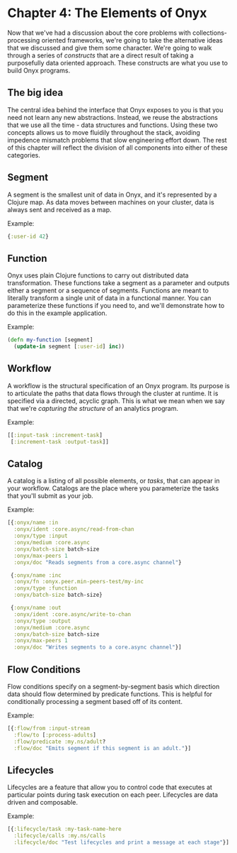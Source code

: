 # Chapter 4: The Elements of Onyx

Now that we've had a discussion about the core problems with collections-processing oriented frameworks, we're going to take the alternative ideas that we discussed and give them some character. We're going to walk through a series of *constructs* that are a direct result of taking a purposefully data oriented approach. These constructs are what you use to build Onyx programs.

## The big idea

The central idea behind the interface that Onyx exposes to you is that you need not learn any new abstractions. Instead, we reuse the abstractions that we use all the time - data structures and functions. Using these two concepts allows us to move fluidily throughout the stack, avoiding impedence mismatch problems that slow engineering effort down. The rest of this chapter will reflect the division of all components into either of these categories.

## Segment

A segment is the smallest unit of data in Onyx, and it's represented by a Clojure map. As data moves between machines on your cluster, data is always sent and received as a map.

Example:

```clojure
{:user-id 42}
```

## Function

Onyx uses plain Clojure functions to carry out distributed data transformation. These functions take a segment as a parameter and outputs either a segment or a sequence of segments. Functions are meant to literally transform a single unit of data in a functional manner. You can parameterize these functions if you need to, and we'll demonstrate how to do this in the example application.

Example:

```clojure
(defn my-function [segment]
  (update-in segment [:user-id] inc))
```

## Workflow

A workflow is the structural specification of an Onyx program. Its purpose is to articulate the paths that data flows through the cluster at runtime. It is specified via a directed, acyclic graph. This is what we mean when we say that we're *capturing the structure* of an analytics program.

Example:

```clojure
[[:input-task :increment-task]
 [:increment-task :output-task]]
```

## Catalog

A catalog is a listing of all possible elements, or *tasks*, that can appear in your workflow. Catalogs are the place where you parameterize the tasks that you'll submit as your job.

Example:

```clojure
[{:onyx/name :in
  :onyx/ident :core.async/read-from-chan
  :onyx/type :input
  :onyx/medium :core.async
  :onyx/batch-size batch-size
  :onyx/max-peers 1
  :onyx/doc "Reads segments from a core.async channel"}

 {:onyx/name :inc
  :onyx/fn :onyx.peer.min-peers-test/my-inc
  :onyx/type :function
  :onyx/batch-size batch-size}

 {:onyx/name :out
  :onyx/ident :core.async/write-to-chan
  :onyx/type :output
  :onyx/medium :core.async
  :onyx/batch-size batch-size
  :onyx/max-peers 1
  :onyx/doc "Writes segments to a core.async channel"}]
```

## Flow Conditions

Flow conditions specify on a segment-by-segment basis which direction data should flow determined by predicate functions. This is helpful for conditionally processing a segment based off of its content.

Example:

```clojure
[{:flow/from :input-stream
  :flow/to [:process-adults]
  :flow/predicate :my.ns/adult?
  :flow/doc "Emits segment if this segment is an adult."}]
```

## Lifecycles

Lifecycles are a feature that allow you to control code that executes at particular points during task execution on each peer. Lifecycles are data driven and composable.

Example:

```clojure
[{:lifecycle/task :my-task-name-here
  :lifecycle/calls :my.ns/calls
  :lifecycle/doc "Test lifecycles and print a message at each stage"}]
```

